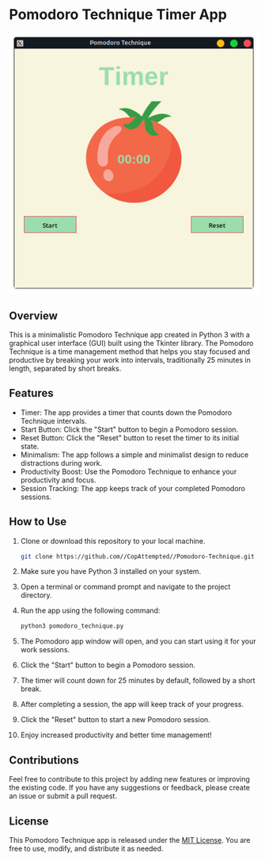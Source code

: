 # Pomodoro Technique Timer App

![Pomodoro Technique App](Screenshot.png)

## Overview

This is a minimalistic Pomodoro Technique app created in Python 3 with a graphical user interface (GUI) built using the Tkinter library. The Pomodoro Technique is a time management method that helps you stay focused and productive by breaking your work into intervals, traditionally 25 minutes in length, separated by short breaks.

## Features

- Timer: The app provides a timer that counts down the Pomodoro Technique intervals.
- Start Button: Click the "Start" button to begin a Pomodoro session.
- Reset Button: Click the "Reset" button to reset the timer to its initial state.
- Minimalism: The app follows a simple and minimalist design to reduce distractions during work.
- Productivity Boost: Use the Pomodoro Technique to enhance your productivity and focus.
- Session Tracking: The app keeps track of your completed Pomodoro sessions.

## How to Use

1. Clone or download this repository to your local machine.

   ```bash
   git clone https://github.com//CopAttempted//Pomodoro-Technique.git
   ```

2. Make sure you have Python 3 installed on your system.

3. Open a terminal or command prompt and navigate to the project directory.

4. Run the app using the following command:

   ```bash
   python3 pomodoro_technique.py
   ```

5. The Pomodoro app window will open, and you can start using it for your work sessions.

6. Click the "Start" button to begin a Pomodoro session.

7. The timer will count down for 25 minutes by default, followed by a short break.

8. After completing a session, the app will keep track of your progress.

9. Click the "Reset" button to start a new Pomodoro session.

10. Enjoy increased productivity and better time management!

## Contributions

Feel free to contribute to this project by adding new features or improving the existing code. If you have any suggestions or feedback, please create an issue or submit a pull request.

## License

This Pomodoro Technique app is released under the [MIT License](LICENSE). You are free to use, modify, and distribute it as needed.
